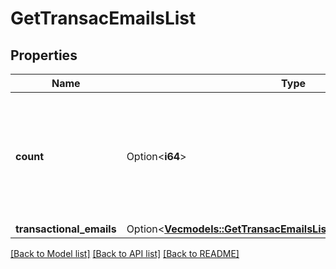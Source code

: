 # GetTransacEmailsList

## Properties

Name | Type | Description | Notes
------------ | ------------- | ------------- | -------------
**count** | Option<**i64**> | Total number of transactional emails available on your account according to the passed filter | [optional]
**transactional_emails** | Option<[**Vec<models::GetTransacEmailsListTransactionalEmailsInner>**](getTransacEmailsList_transactionalEmails_inner.md)> |  | [optional]

[[Back to Model list]](../README.md#documentation-for-models) [[Back to API list]](../README.md#documentation-for-api-endpoints) [[Back to README]](../README.md)


